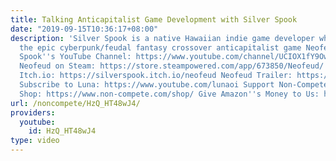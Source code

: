 ```yaml
---
title: Talking Anticapitalist Game Development with Silver Spook
date: "2019-09-15T10:36:17+08:00"
description: 'Silver Spook is a native Hawaiian indie game developer who has produced
  the epic cyberpunk/feudal fantasy crossover anticapitalist game Neofeud. Silver
  Spook''s YouTube Channel: https://www.youtube.com/channel/UCIOX1fY9Ow52-RXrTxm0FKg/
  Neofeud on Steam: https://store.steampowered.com/app/673850/Neofeud/ Neofeud on
  Itch.io: https://silverspook.itch.io/neofeud Neofeud Trailer: https://www.youtube.com/watch?time_continue=98&v=VQAMJgs5euA
  Subscribe to Luna: https://www.youtube.com/lunaoi Support Non-Compete: https://www.patreon.com/noncompete
  Shop: https://www.non-compete.com/shop/ Give Amazon''s Money to Us: https://amzn.to/2H6CKfe'
url: /noncompete/HzQ_HT48wJ4/
providers:
  youtube:
    id: HzQ_HT48wJ4
type: video
---
```

